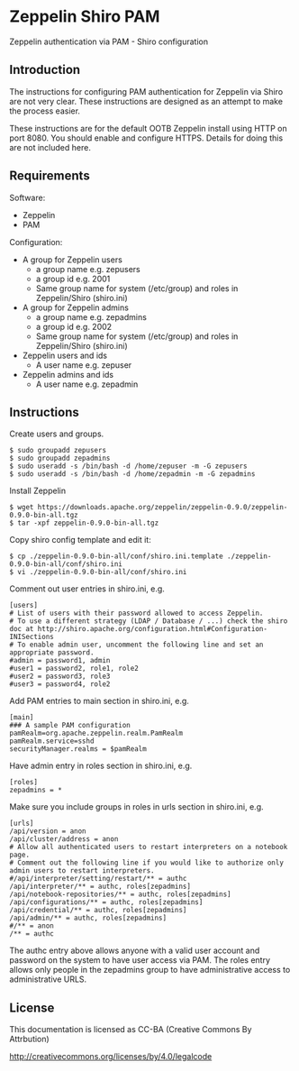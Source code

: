 Zeppelin Shiro PAM
==================

Zeppelin authentication via PAM - Shiro configuration

Introduction
------------

The instructions for configuring PAM authentication for Zeppelin via Shiro are not very clear.
These instructions are designed as an attempt to make the process easier.

These instructions are for the default OOTB Zeppelin install using HTTP on port 8080.
You should enable and configure HTTPS. Details for doing this are not included here.

Requirements
------------

Software:

- Zeppelin
- PAM

Configuration:

- A group for Zeppelin users
  - a group name e.g. zepusers
  - a group id e.g. 2001
  - Same group name for system (/etc/group) and roles in Zeppelin/Shiro (shiro.ini)
- A group for Zeppelin admins
  - a group name e.g. zepadmins
  - a group id e.g. 2002
  - Same group name for system (/etc/group) and roles in Zeppelin/Shiro (shiro.ini)
- Zeppelin users and ids
  - A user name e.g. zepuser
- Zeppelin admins and ids
  - A user name e.g. zepadmin

Instructions
------------

Create users and groups.

```
$ sudo groupadd zepusers
$ sudo groupadd zepadmins
$ sudo useradd -s /bin/bash -d /home/zepuser -m -G zepusers
$ sudo useradd -s /bin/bash -d /home/zepadmin -m -G zepadmins
```

Install Zeppelin

```
$ wget https://downloads.apache.org/zeppelin/zeppelin-0.9.0/zeppelin-0.9.0-bin-all.tgz 
$ tar -xpf zeppelin-0.9.0-bin-all.tgz
```

Copy shiro config template and edit it:

```
$ cp ./zeppelin-0.9.0-bin-all/conf/shiro.ini.template ./zeppelin-0.9.0-bin-all/conf/shiro.ini
$ vi ./zeppelin-0.9.0-bin-all/conf/shiro.ini
```

Comment out user entries in shiro.ini, e.g. 

```
[users]
# List of users with their password allowed to access Zeppelin.
# To use a different strategy (LDAP / Database / ...) check the shiro doc at http://shiro.apache.org/configuration.html#Configuration-INISections
# To enable admin user, uncomment the following line and set an appropriate password.
#admin = password1, admin
#user1 = password2, role1, role2
#user2 = password3, role3
#user3 = password4, role2
```

Add PAM entries to main section in shiro.ini, e.g.

```
[main]
### A sample PAM configuration
pamRealm=org.apache.zeppelin.realm.PamRealm
pamRealm.service=sshd
securityManager.realms = $pamRealm
```

Have admin entry in roles section in shiro.ini, e.g.

```
[roles]
zepadmins = *
```

Make sure you include groups in roles in urls section in shiro.ini, e.g.

```
[urls]
/api/version = anon
/api/cluster/address = anon
# Allow all authenticated users to restart interpreters on a notebook page.
# Comment out the following line if you would like to authorize only admin users to restart interpreters.
#/api/interpreter/setting/restart/** = authc
/api/interpreter/** = authc, roles[zepadmins]
/api/notebook-repositories/** = authc, roles[zepadmins]
/api/configurations/** = authc, roles[zepadmins]
/api/credential/** = authc, roles[zepadmins]
/api/admin/** = authc, roles[zepadmins]
#/** = anon
/** = authc
```

The authc entry above allows anyone with a valid user account and password on the system to have user access via PAM.
The roles entry allows only people in the zepadmins group to have administrative access to administrative URLS.

License
-------

This documentation is licensed as CC-BA (Creative Commons By Attrbution)

http://creativecommons.org/licenses/by/4.0/legalcode
